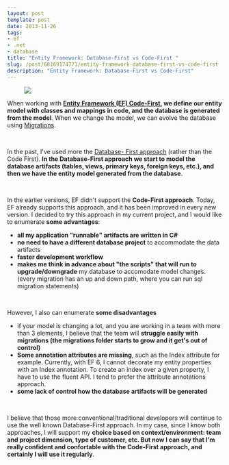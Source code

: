 ```yaml
---
layout: post
template: post
date: 2013-11-26
tags:
- ef
- .net
- database
title: "Entity Framework: Database-First vs Code-First "
slug: /post/68169174771/entity-framework-database-first-vs-code-first
description: "Entity Framework: Database-First vs Code-First"
---
```

<p><figure data-orig-height="76" data-orig-width="200"><img src="https://66.media.tumblr.com/be344b102fc4d4c9420fb5431737169b/6c7d831abddfbb3a-61/s540x810/cf250efb1159c65b8443cf0448f050b8ab89646a.png" data-orig-height="76" data-orig-width="200"></figure></p>
<p></p>
<p>When working with <strong><a href="http://msdn.microsoft.com/en-us/data/ef.aspx" target="_blank">Entity Framework (EF) </a> <a href="http://msdn.microsoft.com/en-us/data/ee712907#codefirst" target="_blank">Code-First</a>, we define our entity model with classes and mappings in code, and the database is generated from the model</strong>. When we change the model, we can evolve the database using <a href="http://msdn.microsoft.com/en-us/data/jj591621" target="_blank">Migrations</a>.</p>
<p>&nbsp;</p>
<p>In the past, I've used more the <a href="http://msdn.microsoft.com/en-us/data/jj206878" target="_blank">Database- First approach</a> (rather than the Code First). <strong>In the Database-First approach we start to model the database artifacts (tables, views, primary keys, foreign keys, etc.), and then we have the entity model generated from the database</strong>.</p>
<p>&nbsp;</p>
<p>In the earlier versions, EF didn't support the <strong>Code-First approach</strong>. Today, EF already supports this approach, and it has been improved in every new version. I decided to try this approach in my current project, and I would like to enumerate <strong>some advantages</strong>:</p>
<ul><li><strong>all my application "runnable" artifacts are written in C#</strong></li>
<li><strong>no need to have a different database project</strong> to accommodate the data artifacts</li>
<li><strong>faster development workflow</strong></li>
<li><strong>makes me think in advance about "the scripts" that will run to upgrade/downgrade</strong> my database to accomodate model changes. (every migration has an up and down path, where you can run sql migration statements)</li>
</ul><p>&nbsp;</p>
<p>However, I also can enumerate <strong>some disadvantages</strong></p>
<ul><li>if your model is changing a lot, and you are working in a team with more than 3 elements, I believe that the team&nbsp;will <strong>struggle easily with migrations (the migrations folder starts to grow and it get's out of control)</strong></li>
<li><strong>Some annotation attributes are missing</strong>, such as the Index attribute for example. Currently, with EF 6, I cannot decorate my entity properties with an Index annotation. To create an index over a given property, I have to use the fluent API. I tend to prefer the attribute annotations approach.</li>
<li><strong>some lack of control how the database artifacts will be generated</strong></li>
</ul><p>&nbsp;</p>
<p>I believe that those more conventional/traditional developers will continue to use the well known Database-First approach. In my case, since I know both approaches, I will support my <strong>choice based on context/environment: team and project dimension, type of customer, etc. But now I can say that I'm really confident and confortable with the Code-First approach, and certainly I will use it regularly</strong>.</p>